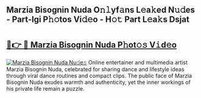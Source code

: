 ## Marzia Bisognin Nuda O𝚗𝚕yf𝚊ns L𝚎a𝚔ed N𝚞𝚍es - Part-lgi P𝚑𝚘tos Vi𝚍𝚎o - H𝚘𝚝 Part L𝚎a𝚔s Dsjat

# <h2><a href="http://kfeh29.oniu.top/?m=Marzia+Bisognin+Nuda">🔗👉 🔴 Marzia Bisognin Nuda P𝚑ot𝚘𝚜 V𝚒d𝚎o</a></h2>

[![Marzia Bisognin Nuda Nu𝚍e𝚜](https://i.imgur.com/0qMVB7G.gif)](http://kfeh29.oniu.top/?m=Marzia+Bisognin+Nuda)
Online entertainer and multimedia artist Marzia Bisognin Nuda, celebrated for sharing dance and lifestyle ideas through viral dance routines and compact clips. The public face of Marzia Bisognin Nuda exudes warmth and authenticity, yet the inner workings of his private life remain a puzzle.  
